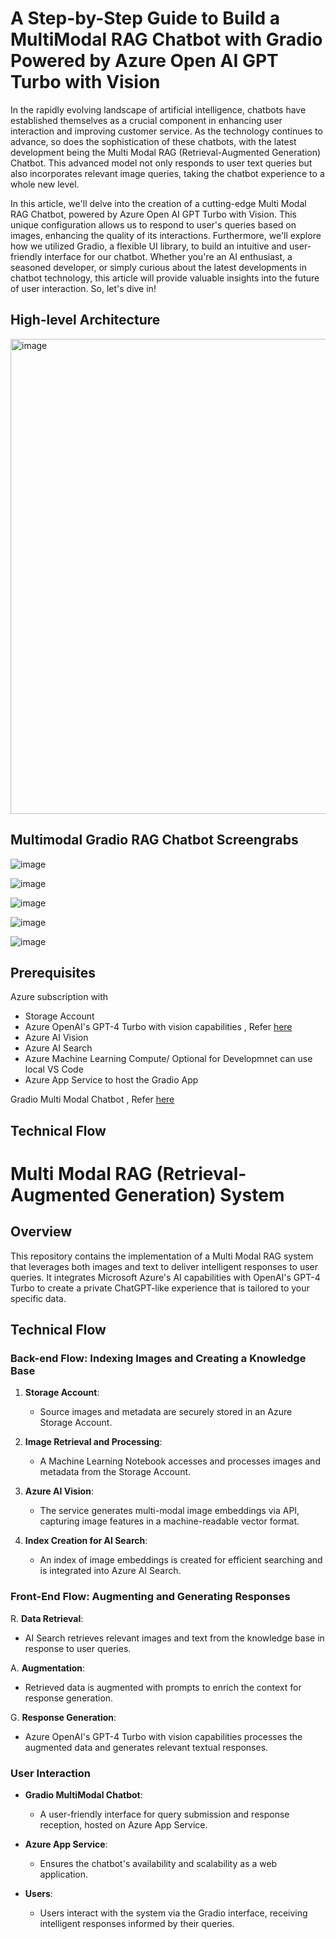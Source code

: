 # A Step-by-Step Guide to Build a MultiModal RAG Chatbot with Gradio Powered by Azure Open AI GPT Turbo with Vision #

In the rapidly evolving landscape of artificial intelligence, chatbots have established themselves as a crucial component in enhancing user interaction and improving customer service. As the technology continues to advance, so does the sophistication of these chatbots, with the latest development being the Multi Modal RAG (Retrieval-Augmented Generation) Chatbot. This advanced model not only responds to user text queries but also incorporates relevant image queries, taking the chatbot experience to a whole new level.

In this article, we'll delve into the creation of a cutting-edge Multi Modal RAG Chatbot, powered by Azure Open AI GPT Turbo with Vision. This unique configuration allows us to respond to user's queries based on images, enhancing the quality of its interactions. Furthermore, we'll explore how we utilized Gradio, a flexible UI library, to build an intuitive and user-friendly interface for our chatbot. Whether you're an AI enthusiast, a seasoned developer, or simply curious about the latest developments in chatbot technology, this article will provide valuable insights into the future of user interaction. So, let's dive in!

## High-level Architecture

<img width="760" alt="image" src="https://github.com/mahes-a/2023/assets/120069348/6e2b3f43-f37f-41c9-b402-ef8d54081338">

## Multimodal Gradio RAG Chatbot Screengrabs

![image](https://github.com/mahes-a/2023/assets/120069348/6069c447-4aa1-495a-8ba1-e9496cbe6894)

![image](https://github.com/mahes-a/2023/assets/120069348/f9f8fbf9-0d41-47a2-9ceb-90c6ac54efdd)

![image](https://github.com/mahes-a/2023/assets/120069348/d8dd9227-4e08-408a-a6f7-6d1b8de29874)

![image](https://github.com/mahes-a/2023/assets/120069348/2baeb5e1-55dc-4bcd-b5e9-6cfe506e491d)

![image](https://github.com/mahes-a/2023/assets/120069348/92012277-ddd9-4178-95d6-2da82bbf2036)


## Prerequisites

Azure subscription with
  - Storage Account
  - Azure OpenAI's GPT-4 Turbo with vision capabilities , Refer [here](https://learn.microsoft.com/en-us/azure/ai-services/openai/how-to/gpt-with-vision)
  - Azure AI Vision
  - Azure AI Search
  - Azure Machine Learning Compute/ Optional for Developmnet can use local VS Code
  - Azure App Service to host the Gradio App

Gradio Multi Modal Chatbot , Refer [here](https://www.gradio.app/main/guides/multimodal-chatbot-part1)

## Technical Flow

# Multi Modal RAG (Retrieval-Augmented Generation) System  
  
## Overview  
This repository contains the implementation of a Multi Modal RAG system that leverages both images and text to deliver intelligent responses to user queries. It integrates Microsoft Azure's AI capabilities with OpenAI's GPT-4 Turbo to create a private ChatGPT-like experience that is tailored to your specific data.  
  
## Technical Flow  
  
### Back-end Flow: Indexing Images and Creating a Knowledge Base  
  
1. **Storage Account**:  
   - Source images and metadata are securely stored in an Azure Storage Account.  
  
2. **Image Retrieval and Processing**:  
   - A Machine Learning Notebook accesses and processes images and metadata from the Storage Account.  
  
3. **Azure AI Vision**:  
   - The service generates multi-modal image embeddings via API, capturing image features in a machine-readable vector format.  
  
4. **Index Creation for AI Search**:  
   - An index of image embeddings is created for efficient searching and is integrated into Azure AI Search.  
  
### Front-End Flow: Augmenting and Generating Responses  
  
R. **Data Retrieval**:  
   - AI Search retrieves relevant images and text from the knowledge base in response to user queries.  
  
A. **Augmentation**:  
   - Retrieved data is augmented with prompts to enrich the context for response generation.  
  
G. **Response Generation**:  
   - Azure OpenAI's GPT-4 Turbo with vision capabilities processes the augmented data and generates relevant textual responses.  
  
### User Interaction  
  
- **Gradio MultiModal Chatbot**:  
   - A user-friendly interface for query submission and response reception, hosted on Azure App Service.  
  
- **Azure App Service**:  
   - Ensures the chatbot's availability and scalability as a web application.  
  
- **Users**:  
  - Users interact with the system via the Gradio interface, receiving intelligent responses informed by their queries. 

